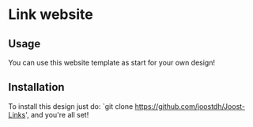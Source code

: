 # Link website

## Usage

You can use this website template as start for your own design!

## Installation

To install this design just do: `git clone https://github.com/joostdh/Joost-Links', and you're all set!
